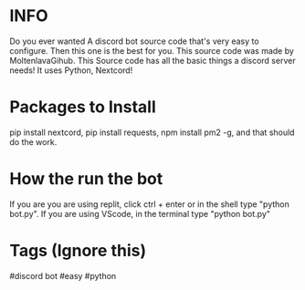 # INFO

Do you ever wanted A discord bot source code that's very easy to configure.
Then this one is the best for you.
This source code was made by MoltenlavaGihub.
This Source code has all the basic things a discord server needs!
It uses Python, Nextcord!

# Packages to Install

pip install nextcord,
pip install requests,
npm install pm2 -g,
and that should do the work.

# How the run the bot

If you are you are using replit, click ctrl + enter or in the shell type "python bot.py".
If you are using VScode, in the terminal type "python bot.py"

# Tags (Ignore this)

#discord bot #easy #python

